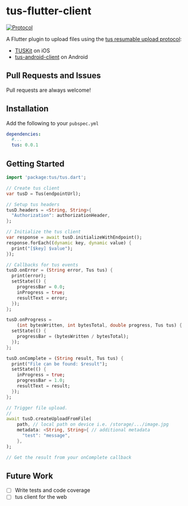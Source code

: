# tus-flutter-client
[![Protocol](https://img.shields.io/badge/tus_protocol-v1.0.0-blue.svg?style=flat)](http://tus.io/protocols/resumable-upload.html)

A Flutter plugin to upload files using the [tus resumable upload protocol](https://tus.io):
* [TUSKit](https://github.com/tus/TUSKit) on iOS
* [tus-android-client](https://github.com/tus/tus-android-client) on Android

## Pull Requests and Issues
Pull requests are always welcome! 

## Installation
Add the following to your `pubspec.yml`
```yaml
dependencies:
  #...
  tus: 0.0.1
```

## Getting Started
```dart
import 'package:tus/tus.dart';

// Create tus client
var tusD = Tus(endpointUrl);

// Setup tus headers
tusD.headers = <String, String>{
  "Authorization": authorizationHeader,
};

// Initialize the tus client
var response = await tusD.initializeWithEndpoint();
response.forEach((dynamic key, dynamic value) {
  print("[$key] $value");
});

// Callbacks for tus events
tusD.onError = (String error, Tus tus) {
  print(error);
  setState(() {
    progressBar = 0.0;
    inProgress = true;
    resultText = error;
  });
};

tusD.onProgress =
    (int bytesWritten, int bytesTotal, double progress, Tus tus) {
  setState(() {
    progressBar = (bytesWritten / bytesTotal);
  });
};

tusD.onComplete = (String result, Tus tus) {
  print("File can be found: $result");
  setState(() {
    inProgress = true;
    progressBar = 1.0;
    resultText = result;
  });
};

// Trigger file upload.
//
await tusD.createUploadFromFile(
    path, // local path on device i.e. /storage/.../image.jpg
    metadata: <String, String>{ // additional metadata 
      "test": "message",
    },
);

// Get the result from your onComplete callback
```

## Future Work
* [ ] Write tests and code coverage
* [ ] tus client for the web